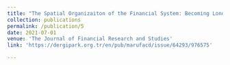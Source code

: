 ```yaml
---
title: "The Spatial Organizaiton of the Financial System: Becoming London's Financial Center in the 19th Century (Turkish)"
collection: publications
permalink: /publication/5
date: 2021-07-01
venue: 'The Journal of Financial Research and Studies'
link: 'https://dergipark.org.tr/en/pub/marufacd/issue/64293/976575'

---
```

